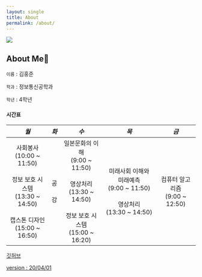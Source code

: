 ```yaml
---
layout: single
title: About
permalink: /about/
---
```


![](https://steemitimages.com/0x0/http://cdn.sketchpan.com/member/q/qufrhcl/1286000005098/0.png)

## About Me🙂

`이름` : 김홍준

`학과` : 정보통신공학과

`학년` : 4학년



#### 시간표

|                           ***월***                           |     ***화***      |                           ***수***                           |                           ***목***                           |             ***금***              |
| :----------------------------------------------------------: | :---------------: | :----------------------------------------------------------: | :----------------------------------------------------------: | :-------------------------------: |
| 사회봉사<br>(10:00 ~ 11:50)<br><br>정보 보호 시스템<br>(13:30 ~ 14:50)<br><br>캡스톤 디자인<br>(15:00 ~ 16:50) | 공<br><br>강 <br> | 일본문화의 이해<br>(9:00 ~ 11:50)<br><br>영상처리<br>(13:30 ~ 14:50)<br><br>정보 보호 시스템<br>(15:00 ~ 16:20) | 미래사회 이해와 미래예측<br>(9:00 ~ 11:50)<br><br>영상처리 <br>(13:30 ~ 14:50) | 컴퓨터 알고리즘<br>(9:00 ~ 12:50) |



[깃허브](https://github.com/KIMHONGJUN2)

  



<u>version : 20/04/01</u>                                                                                                             

